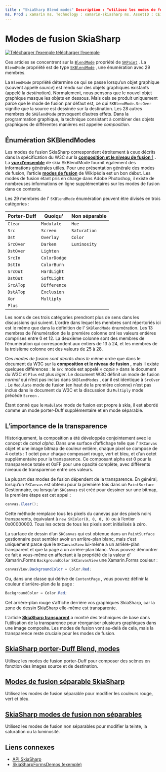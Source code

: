 ```yaml
---
title : "SkiaSharp Blend modes" Description : "utilisez les modes de fondu pour définir ce qui se passe lorsque des objets graphiques sont empilés les uns sur les autres."
ms. Prod : xamarin ms. Technology : xamarin-skiasharp ms. AssetID : CE1B222E-A2D0-4016-A532-EC1E59EE3D6B auteur : davidbritch ms. Author : dabritch ms. Date : 08/23/2018 No-Loc : [ Xamarin.Forms , Xamarin.Essentials ]
---
```


# <a name="skiasharp-blend-modes"></a>Modes de fusion SkiaSharp

[![Télécharger ](~/media/shared/download.png) l’exemple télécharger l’exemple](https://docs.microsoft.com/samples/xamarin/xamarin-forms-samples/skiasharpforms-demos)

Ces articles se concentrent sur la [`BlendMode`](xref:SkiaSharp.SKPaint.BlendMode) propriété de [`SKPaint`](xref:SkiaSharp.SKPaint) . La `BlendMode` propriété est de type [`SKBlendMode`](xref:SkiaSharp.SKBlendMode) , une énumération avec 29 membres.

La `BlendMode` propriété détermine ce qui se passe lorsqu’un objet graphique (souvent appelé _source_) est rendu sur des objets graphiques existants (appelé la _destination_). Normalement, nous pensons que le nouvel objet graphique masque les objets en dessous. Mais cela se produit uniquement parce que le mode de fusion par défaut est, ce qui `SKBlendMode.SrcOver` signifie que la source est dessinée _sur_ la destination. Les 28 autres membres de `SKBlendMode` provoquent d’autres effets. Dans la programmation graphique, la technique consistant à combiner des objets graphiques de différentes manières est appelée _composition_.

## <a name="the-skblendmodes-enumeration"></a>Énumération SKBlendModes

Les modes de fusion SkiaSharp correspondent étroitement à ceux décrits dans la spécification du W3C sur la [**composition et le niveau de fusion 1**](https://www.w3.org/TR/compositing-1/) . La [**vue d’ensemble**](https://skia.org/user/api/SkBlendMode_Overview) de skia SkBlendMode fournit également des informations générales utiles. Pour une présentation générale des modes de fusion, l’article [**modes de fusion**](https://en.wikipedia.org/wiki/Blend_modes) de Wikipédia est un bon début. Les modes de fusion étant pris en charge dans Adobe Photoshop, il existe de nombreuses informations en ligne supplémentaires sur les modes de fusion dans ce contexte.

Les 29 membres de l' `SKBlendMode` énumération peuvent être divisés en trois catégories :

| Porter-Duff | Quoiqu'    | Non séparable |
| ----------- | ------------ | ------------- |
| `Clear`     | `Modulate`   | `Hue`         |
| `Src`       | `Screen`     | `Saturation`  |
| `Dst`       | `Overlay`    | `Color`       |
| `SrcOver`   | `Darken`     | `Luminosity`  |
| `DstOver`   | `Lighten`    |               |
| `SrcIn`     | `ColorDodge` |               |
| `DstIn`     | `ColorBurn`  |               |
| `SrcOut`    | `HardLight`  |               |
| `DstOut`    | `SoftLight`  |               |
| `SrcATop`   | `Difference` |               |
| `DstATop`   | `Exclusion`  |               |
| `Xor`       | `Multiply`   |               |
| `Plus`      |              |               |

Les noms de ces trois catégories prendront plus de sens dans les discussions qui suivent. L’ordre dans lequel les membres sont répertoriés ici est le même que dans la définition de l' `SKBlendMode` énumération. Les 13 membres de l’énumération de la première colonne ont les valeurs entières comprises entre 0 et 12. La deuxième colonne sont des membres de l’énumération qui correspondent aux entiers de 13 à 24, et les membres de la troisième colonne ont des valeurs de 25 à 28.

Ces _modes de fusion sont décrits dans le_ même ordre que dans le document du W3C sur la **composition et le niveau de fusion** , mais il existe quelques différences : le `Src` mode est appelé « _copie_ » dans le document du W3C et `Plus` est plus _léger_. Le document W3C définit un mode de fusion _normal_ qui n’est pas inclus dans `SKBlendModes` , car il est identique à `SrcOver` . Le `Modulate` mode de fusion (en haut de la première colonne) n’est pas inclus dans le document du W3C et la discussion du `Multiply` mode précède `Screen` .

Étant donné que le `Modulate` mode de fusion est propre à skia, il est abordé comme un mode porter-Duff supplémentaire et en mode séparable.

## <a name="the-importance-of-transparency"></a>L’importance de la transparence

Historiquement, la composition a été développée conjointement avec le concept de _canal alpha_. Dans une surface d’affichage telle que l' `SKCanvas` objet et une image bitmap de couleur entière, chaque pixel se compose de 4 octets : 1 octet pour chaque composant rouge, vert et bleu, et d’un octet supplémentaire pour la transparence. Ce composant alpha est 0 pour la transparence totale et 0xFF pour une opacité complète, avec différents niveaux de transparence entre ces valeurs.

La plupart des modes de fusion dépendent de la transparence. En général, lorsqu’un `SKCanvas` est obtenu pour la première fois dans un `PaintSurface` Gestionnaire, ou lorsqu’un `SKCanvas` est créé pour dessiner sur une bitmap, la première étape est cet appel :

```csharp
canvas.Clear();
```

Cette méthode remplace tous les pixels du canevas par des pixels noirs transparents, équivalant à `new SKColor(0, 0, 0, 0)` ou à l’entier 0x00000000. Tous les octets de tous les pixels sont initialisés à zéro.

La surface de dessin d’un `SKCanvas` qui est obtenue dans un `PaintSurface` gestionnaire peut sembler avoir un arrière-plan blanc, mais c’est uniquement parce que le `SKCanvasView` lui-même a un arrière-plan transparent et que la page a un arrière-plan blanc. Vous pouvez démontrer ce fait à vous-même en affectant à la propriété de la valeur d' Xamarin.Forms `BackgroundColor` `SKCanvasView` une Xamarin.Forms couleur :

```csharp
canvasView.BackgroundColor = Color.Red;
```

Ou, dans une classe qui dérive de `ContentPage` , vous pouvez définir la couleur d’arrière-plan de la page :

```csharp
BackgroundColor = Color.Red;
```

Cet arrière-plan rouge s’affiche derrière vos graphiques SkiaSharp, car la zone de dessin SkiaSharp elle-même est transparente.

L’article [**SkiaSharp transparent**](../../basics/transparency.md) a montré des techniques de base dans l’utilisation de la transparence pour réorganiser plusieurs graphiques dans une image composite. Les modes de fusion vont au-delà de cela, mais la transparence reste cruciale pour les modes de fusion.

## <a name="skiasharp-porter-duff-blend-modes"></a>[SkiaSharp porter-Duff Blend, modes](porter-duff.md)

Utilisez les modes de fusion porter-Duff pour composer des scènes en fonction des images source et de destination.

## <a name="skiasharp-separable-blend-modes"></a>[Modes de fusion séparable SkiaSharp](separable.md)

Utilisez les modes de fusion séparable pour modifier les couleurs rouge, vert et bleu.

## <a name="skiasharp-non-separable-blend-modes"></a>[SkiaSharp modes de fusion non séparables](non-separable.md)

Utilisez les modes de fusion non séparables pour modifier la teinte, la saturation ou la luminosité.

## <a name="related-links"></a>Liens connexes

- [API SkiaSharp](https://docs.microsoft.com/dotnet/api/skiasharp)
- [SkiaSharpFormsDemos (exemple)](https://docs.microsoft.com/samples/xamarin/xamarin-forms-samples/skiasharpforms-demos)
